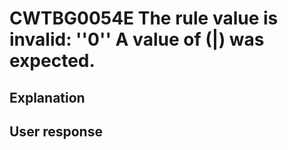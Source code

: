 # CWTBG0054E The rule value is invalid: ''0'' A value of (<field>|<rule>) was expected.

## Explanation

## User response
